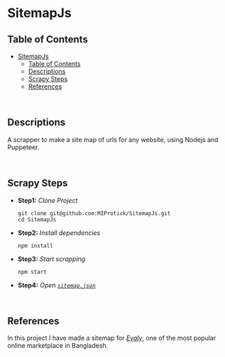 # SitemapJs

## Table of Contents
- [SitemapJs](#sitemapjs)
  - [Table of Contents](#table-of-contents)
  - [Descriptions](#descriptions)
  - [Scrapy Steps](#scrapy-steps)
  - [References](#references)

&nbsp;
## Descriptions 

A scrapper to make a site map of urls for any website, using Nodejs and Puppeteer.

&nbsp;
## Scrapy Steps 

* **Step1:** *Clone Project*
  ```
  git clone git@github.com:MIProtick/SitemapJs.git
  cd SitemapJs
  ``` 
* **Step2:** *Install dependencies*
  ```
  npm install
  ```
* **Step3:** *Start scrapping*
  ```
  npm start
  ```
* **Step4:** *Open [`sitemap.json`](./sitemap.json)*

&nbsp;
## References 
In this project I have made a sitemap for *[Evaly](https://evaly.com.bd/)*, one of the most popular online marketplace in Bangladesh.
